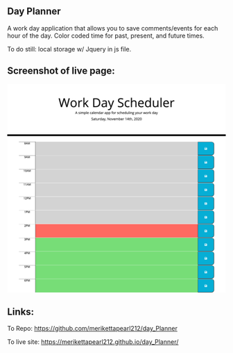## Day Planner
A work day application that allows you to save comments/events for each hour of the day. Color coded time for past, present, and future times. 

To do still: local storage w/ Jquery in js file. 

## Screenshot of live page:
![Screenshot](Assets/day-planner.png)

## Links:
To Repo:
https://github.com/merikettapearl212/day_Planner

To live site:
https://merikettapearl212.github.io/day_Planner/
